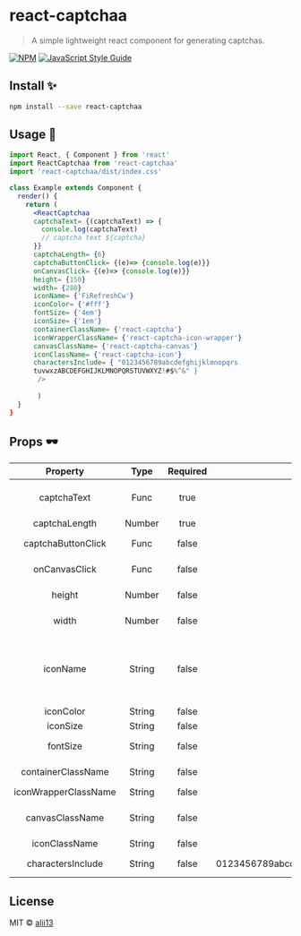 # react-captchaa

> A simple lightweight react component for generating captchas.

[![NPM](https://img.shields.io/npm/v/react-captchaa.svg)](https://www.npmjs.com/package/react-captchaa) [![JavaScript Style Guide](https://img.shields.io/badge/code_style-standard-brightgreen.svg)](https://standardjs.com)

## Install ✨

```bash
npm install --save react-captchaa
```

## Usage 🎁

```jsx
import React, { Component } from 'react'
import ReactCaptchaa from 'react-captchaa'
import 'react-captchaa/dist/index.css'

class Example extends Component {
  render() {
    return ( 
      <ReactCaptchaa
      captchaText= {(captchaText) => {
        console.log(captchaText)
        // captcha text ${captcha}
      }}
      captchaLength= {6}
      captchaButtonClick= {(e)=> {console.log(e)}}
      onCanvasClick= {(e)=> {console.log(e)}}
      height= {150}
      width= {280}
      iconName= {'FiRefreshCw'}
      iconColor= {'#fff'}
      fontSize= {'4em'}
      iconSize= {'1em'}
      containerClassName= {'react-captcha'}
      iconWrapperClassName= {'react-captcha-icon-wrapper'}
      canvasClassName= {'react-captcha-canvas'}
      iconClassName= {'react-captcha-icon'}
      charactersInclude= { "0123456789abcdefghijklmnopqrs
      tuvwxzABCDEFGHIJKLMNOPQRSTUVWXYZ!#$%^&" }
       />
       
       )
  }
}
```

## Props 🕶

 |       Property       |  Type  | Required |                               Default                               |Description                                                                                      |
|:--------------------:|:------:|:--------:|:-------------------------------------------------------------------:|--------------------------------------------------------------------------------------------------|
|      captchaText     |  Func  |   true   |                                  -                                  | callback function for returning the captcha text                                                 |
|     captchaLength    | Number |   true   |                                  6                                  | length of captcha                                                                                |
|  captchaButtonClick  |  Func  |   false  |                                  -                                  | callback function for captcha button click                                                       |
|     onCanvasClick    |  Func  |   false  |                                  -                                  | callback function for canvas click                                                               |
|        height        | Number |   false  |                                  50                                 | height of captcha container in px                                                                |
|         width        | Number |   false  |                                 100                                 | width of captcha container in px                                                                 |
|       iconName       | String |   false  |                             FiRefreshCw                             | Icon Name ( Use only react-icons library icons) url  https://react-icons.github.io/react-icons/ |
|       iconColor      | String |   false  |                                 #fff                                | color of button icon                                                                             |
|       iconSize       | String |   false  |                                 1em                                 | size of icon                                                                                     |
|       fontSize       | String |   false  |                                 4em                                 | size of font inside of captcha container                                                         |
|  containerClassName  | String |   false  |                            react-captcha                            | className for whole captcha container                                                            |
| iconWrapperClassName | String |   false  |                      react-captcha-icon-wrapper                     | className for button                                                                             |
|    canvasClassName   | String |   false  |                         react-captcha-canvas                        | className for captcha canvas element                                                             |
|     iconClassName    | String |   false  |                          react-captcha-icon                         | className for icon                                                                               |
|   charactersInclude  | String |   false  | 0123456789abcdefghijklmnopqrstuvwxzABCDEFGHIJKLMNOPQRSTUVWXYZ!#$%^& | string from which captcha will generate                                                          |



## License

MIT © [alii13](https://github.com/alii13)
